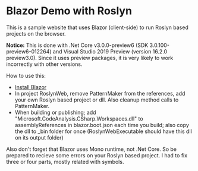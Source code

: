 
# Blazor Demo with Roslyn

This is a sample website that uses Blazor (client-side) to run Roslyn based projects on the browser.

**Notice:** This is done with .Net Core v3.0.0-preview6 (SDK 3.0.100-preview6-012264) and Visual Studio 2019 Preview (version 16.2.0 preview3.0). Since it uses preview packages, it is very likely to work incorrectly with other versions.

How to use this:

* [Install Blazor](https://docs.microsoft.com/en-us/aspnet/core/blazor/get-started?view=aspnetcore-3.0&tabs=visual-studio)
* In project RoslynWeb, remove PatternMaker from the references, add your own Roslyn based project or dll. Also cleanup method calls to PatternMaker.
* When building or publishing; add "Microsoft.CodeAnalysis.CSharp.Workspaces.dll" to assemblyReferences in blazor.boot.json each time you build; also copy the dll to _bin folder for once (RoslynWebExecutable should have this dll on its output folder)

Also don't forget that Blazor uses Mono runtime, not .Net Core. So be prepared to recieve some errors on your Roslyn based project. I had to fix three or four parts, mostly related with symbols.
